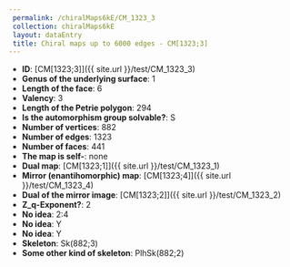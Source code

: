```yaml
--- 
 permalink: /chiralMaps6kE/CM_1323_3 
 collection: chiralMaps6kE
 layout: dataEntry
 title: Chiral maps up to 6000 edges - CM[1323;3]
---
```


- **ID**: [CM[1323;3]]({{ site.url }}/test/CM_1323_3)
- **Genus of the underlying surface**: 1
- **Length of the face**: 6
- **Valency**: 3
- **Length of the Petrie polygon**: 294
- **Is the automorphism group solvable?**: S
- **Number of vertices**: 882
- **Number of edges**: 1323
- **Number of faces**: 441
- **The map is self-**: none
- **Dual map**: [CM[1323;1]]({{ site.url }}/test/CM_1323_1)
- **Mirror (enantihomorphic) map**: [CM[1323;4]]({{ site.url }}/test/CM_1323_4)
- **Dual of the mirror image**: [CM[1323;2]]({{ site.url }}/test/CM_1323_2)
- **Z_q-Exponent?**: 2
- **No idea**:  2:4
- **No idea**: Y
- **No idea**: Y
- **Skeleton**: Sk(882;3)
- **Some other kind of skeleton**: PlhSk(882;2)
